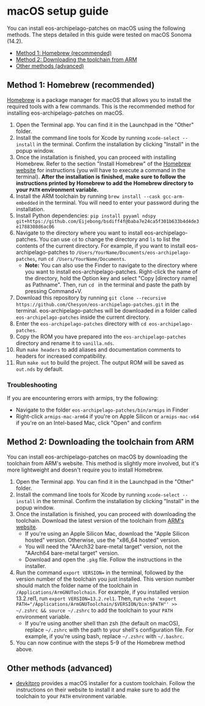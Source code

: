 # macOS setup guide

You can install eos-archipelago-patches on macOS using the following methods. The steps detailed in this guide were tested on macOS Sonoma (14.2).

- [Method 1: Homebrew (recommended)](#method-1-homebrew-recommended)
- [Method 2: Downloading the toolchain from ARM](#method-2-downloading-the-toolchain-from-arm)
- [Other methods (advanced)](#other-methods-advanced)

## Method 1: Homebrew (recommended)

[Homebrew](https://brew.sh) is a package manager for macOS that allows you to install the required tools with a few commands. This is the recommended method for installing eos-archipelago-patches on macOS.

1. Open the Terminal app. You can find it in the Launchpad in the "Other" folder.
2. Install the command line tools for Xcode by running `xcode-select --install` in the terminal. Confirm the installation by clicking "Install" in the popup window.
3. Once the installation is finished, you can proceed with installing Homebrew. Refer to the section "Install Homebrew" of the [Homebrew website](https://brew.sh) for instructions (you will have to execute a command in the terminal). **After the installation is finished, make sure to follow the instructions printed by Homebrew to add the Homebrew directory to your `PATH` environment variable.**
4. Install the ARM toolchain by running `brew install --cask gcc-arm-embedded` in the terminal. You will need to enter your password during the installation.
5. Install Python dependencies: `pip install pyyaml ndspy git+https://github.com/Eijebong/bsdiff4f@baba7e24ca5f301b633b4d4de3e1788308d6ac06`
6. Navigate to the directory where you want to install eos-archipelago-patches. You can use `cd` to change the directory and `ls` to list the contents of the current directory. For example, if you want to install eos-archipelago-patches to `/Users/YourName/Documents/eos-archipelago-patches`, run `cd /Users/YourName/Documents`.
    - **Note:** You can also use the Finder to navigate to the directory where you want to install eos-archipelago-patches. Right-click the name of the directory, hold the Option key and select "Copy [directory name] as Pathname". Then, run `cd ` in the terminal and paste the path by pressing Command+V.
5. Download this repository by running `git clone --recursive https://github.com/Chesyon/eos-archipelago-patches.git` in the terminal. eos-archipelago-patches will be downloaded in a folder called `eos-archipelago-patches` inside the current directory.
6. Enter the `eos-archipelago-patches` directory with `cd eos-archipelago-patches`.
7. Copy the ROM you have prepared into the `eos-archipelago-patches` directory and rename it to `vanilla.nds`.
8. Run `make headers` to add aliases and documentation comments to headers for increased compatibility.
9. Run `make out` to build the project. The output ROM will be saved as `out.nds` by default.

### Troubleshooting

If you are encountering errors with armips, try the following:
- Navigate to the folder `eos-archipelago-patches/bin/armips` in Finder
- Right-click `armips-mac-arm64` if you're on Apple Silicon or `armips-mac-x64` if you're on an Intel-based Mac, click "Open" and confirm

## Method 2: Downloading the toolchain from ARM

You can install eos-archipelago-patches on macOS by downloading the toolchain from ARM's website.
This method is slightly more involved, but it's more lightweight and doesn't require you to install Homebrew.

1. Open the Terminal app. You can find it in the Launchpad in the "Other" folder.
2. Install the command line tools for Xcode by running `xcode-select --install` in the terminal. Confirm the installation by clicking "Install" in the popup window.
3. Once the installation is finished, you can proceed with downloading the toolchain. Download the latest version of the toolchain from [ARM's website](https://developer.arm.com/downloads/-/arm-gnu-toolchain-downloads).
    - If you're using an Apple Silicon Mac, download the "Apple Silicon hosted" version. Otherwise, use the "x86_64 hosted" version.
    - You will need the "AArch32 bare-metal target" version, not the "AArch64 bare-metal target" version.
    - Download and open the `.pkg` file. Follow the instructions in the installer.
4. Run the command `export VERSION=` in the terminal, followed by the version number of the toolchain you just installed. This version number should match the folder name of the toolchain in `/Applications/ArmGNUToolchain`. For example, if you installed version 13.2.rel1, run `export VERSION=13.2.rel1`. Then, run `echo 'export PATH="/Applications/ArmGNUToolchain/$VERSION/bin:$PATH"' >> ~/.zshrc && source ~/.zshrc` to add the toolchain to your `PATH` environment variable.
    - If you're using another shell than zsh (the default on macOS), replace `~/.zshrc` with the path to your shell's configuration file. For example, if you're using bash, replace `~/.zshrc` with `~/.bashrc`.
5. You can now continue with the steps 5-9 of the Homebrew method above.

## Other methods (advanced)

- [devkitpro](https://devkitpro.org/wiki/Getting_Started) provides a macOS installer for a custom toolchain. Follow the instructions on their website to install it and make sure to add the toolchain to your `PATH` environment variable.
